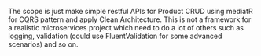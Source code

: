 The scope is just make simple restful APIs for Product CRUD using mediatR for CQRS pattern and apply Clean Architecture. This is not a framework for a realistic microservices project which need to do a lot of others such as logging, validation (could use FluentValidation for some advanced scenarios) and so on.
